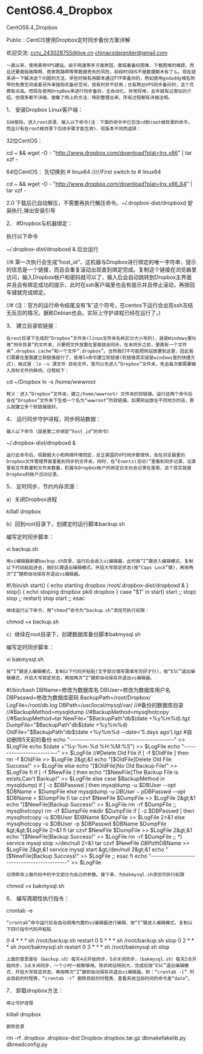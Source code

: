 CentOS6.4_Dropbox
=================

CentOS6.4_Dropbox

Public : CentOS使用Dropbox定时同步备份方案详解

欢迎交流: cctv_243028755@live.cn chinacodeigniter@gmail.com




    一直以来，使用美帝VPS建站，由于网速等多方面原因，面临着备份困难、下载困难的难题，而且还要面临故障啊、商家跑路啊等等数据丢失的风险，前段时间DS不是数据都木有了么。现在就来讲一下解决这个问题的方法，早些时候有用脚本通过FTP来备份的，例如使用godaddy域名附带的免费空间或者另外单独购买备份空间，但有时并不好用；也有两台VPS同步备份的，这个花费有点高。而现在使用DropBox来进行同步备份，全自动化，非常好用，去年就有过类似的介绍，但很多都不详细，搜集了网上的方法，特别整理出来，所有过程都有详细注明。

1、
安装Dropbox Linux客户端：

    SSH登陆，进入root目录，输入以下命令(注：下面的命令中已包含cd到root根目录的命令，而且只有在root根目录下后续步骤才能生效)，视版本不同而选择：

32位CentOS：

cd ~ && wget -O - "http://www.dropbox.com/download?plat=lnx.x86" | tar xzf -

64位CentOS： 先切换到  # linux64   /////First switch to # linux64

cd ~ && wget -O - "http://www.dropbox.com/download?plat=lnx.x86_64" | tar xzf -

2.0    下载后已自动解压，不需要再执行解压命令。~/.dropbox-dist/dropboxd 安装执行,弹出安装引导
 
2、
#Dropbox与机器绑定：

执行以下命令

~/.dropbox-dist/dropboxd &   后台运行

  //#  第一次执行会生成“host_id”，这机器与Dropbox进行绑定的唯一字符串，提示的信息是一个链接，而且会重复滚动出现直到绑定完成。复制这个链接在浏览器里访问，输入Dropbox帐户和密码就可以了，输入后会自动跳转到Dropbox主界面并且会有绑定成功的提示，此时在ssh客户端里也会有提示并且停止滚动，再按回车键就完成绑定。

//#    (注：官方的运行命令结尾没有“&”这个符号，在centos下运行会出现ssh冻结无反应的情况，据称Debian也会。实际上守护进程已经在运行了。)

3、
建立目录软链接：

    在root目录下生成的“Dropbox”文件夹(linux文件夹名称区分大小写的)，就是Windows里叫做“同步目录”的文件夹，只要把文件放置在里面就会同步。在未同步之前，里面有一个文件夹“.dropbox.cache”和一个文件“.dropbox”。当然我们不可能把网站放置到这里，因此我们需要在里面建立软链接就行了，使用ln命令建立软链接(软链接其实就是windows里的快捷方式)，格式是：ln –s 源文件 目标文件，我可以先进入“Dropbox”文件夹，免去每次都需要输入目标文件的麻烦。过程如下：

cd ~/Dropbox
ln -s /home/wwwroot

    释义：进入“Dropbox”文件夹，建立/home/wwwroot/ 文件夹的软链接。运行这两个命令后会在“Dropbox”文件夹下生成一个名为“wwwroot”的软链接。如果网站放在不同地方的话，那么就建立多个软链接就好。

4、
运行同步守护进程，同步网站数据：

    输入以下命令（就是第二步绑定“host_id”的命令）

~/.dropbox-dist/dropboxd &

    运行此命令后，视数据大小和网络环境而定，反正美国的VPS同步都很快，会在浏览器里的Dropbox文件管理界面里看到同步的文件夹。同时，在“Events(活动)”里看到同步记录，记录里有文件数量和文件夹数量，机器与Dropbox帐户的绑定日志也会记录在里面，这个其实就是Dropbox的帐户活动记录。

5、
定时同步，节约内存资源：

a）关闭Dropbox进程

killall dropbox

b）回到root目录下，创建定时运行脚本backup.sh

编写定时同步脚本：

vi backup.sh

    用vi编辑器新建backup.sh目录，运行后会进入vi编辑器，此时按“I”键进入编辑模式，复制以下代码粘贴进去，按ESC键退出编辑模式，开启大写锁定状态(按“Caps Lock”键)，再按两次“Z”键即自动保存并退出vi编辑器。

#!/bin/sh
start() {
echo starting dropbox
/root/.dropbox-dist/dropboxd &
}
stop() {
echo stoping dropbox
pkill dropbox
}
case "$1" in
start)
start
;;
stop)
stop
;;
restart)
stop
start
;;
esac

    继续运行以下命令，用“chmod”命令为“backup.sh”添加可执行权限：

chmod +x backup.sh

c）继续在root目录下，创建数据库备份脚本bakmysql.sh

编写定时同步脚本：

vi bakmysql.sh

    按“I”键进入编辑模式，复制以下代码并粘贴(文字部分填写需填写完好才行)，按“ESC”退出编辑模式，开启大写锁定状态，再按两次“Z”键即自动保存并退出vi编辑器。

#!/bin/bash
DBName=修改为数据库名
DBUser=修改为数据库用户名
DBPasswd=修改为数据库密码
BackupPath=/root/Dropbox/
LogFile=/root/db.log
DBPath=/usr/local/mysql/var/ 
//#备份的数据库目录
//#BackupMethod=mysqldump
//#BackupMethod=mysqlhotcopy
//#BackupMethod=tar
NewFile="$BackupPath"db$(date +%y%m%d).tgz
DumpFile="$BackupPath"db$(date +%y%m%d)
OldFile="$BackupPath"db$(date +%y%m%d --date='5 days ago').tgz  #自动删除5天前的备份
echo "-------------------------------------------" &gt;&gt; $LogFile
echo $(date +"%y-%m-%d %H:%M:%S") &gt;&gt; $LogFile
echo "--------------------------" &gt;&gt; $LogFile
//#Delete Old File
if [ -f $OldFile ]
then
rm -f $OldFile &gt;&gt; $LogFile 2&gt;&1
echo "[$OldFile]Delete Old File Success!" &gt;&gt; $LogFile
else
echo "[$OldFile]No Old Backup File!" &gt;&gt; $LogFile
fi
if [ -f $NewFile ]
then
echo "[$NewFile]The Backup File is exists,Can't Backup!" &gt;&gt; $LogFile
else
case $BackupMethod in
mysqldump)
       if [ -z $DBPasswd ]
       then
	       mysqldump -u $DBUser --opt $DBName &gt; $DumpFile
       else
	       mysqldump -u $DBUser -p$DBPasswd --opt $DBName &gt; $DumpFile
       fi
       tar czvf $NewFile $DumpFile &gt;&gt; $LogFile 2&gt;&1
       echo "[$NewFile]Backup Success!" &gt;&gt; $LogFile
       rm -rf $DumpFile
       ;;
mysqlhotcopy)
       rm -rf $DumpFile
       mkdir $DumpFile
       if [ -z $DBPasswd ]
       then
	       mysqlhotcopy -u $DBUser $DBName $DumpFile &gt;&gt; $LogFile 2&gt;&1
       else
	       mysqlhotcopy -u $DBUser -p $DBPasswd $DBName $DumpFile &gt;&gt;$LogFile 2&gt;&1
       fi
       tar czvf $NewFile $DumpFile &gt;&gt; $LogFile 2&gt;&1
       echo "[$NewFile]Backup Success!" &gt;&gt; $LogFile
       rm -rf $DumpFile
       ;;
*)
       service mysql stop &gt;/dev/null 2&gt;&1
       tar czvf $NewFile $DBPath$DBName &gt;&gt; $LogFile 2&gt;&1
       service mysql start &gt;/dev/null 2&gt;&1
       echo "[$NewFile]Backup Success!" &gt;&gt; $LogFile
       ;;
esac
fi
echo "-------------------------------------------" &gt;&gt; $LogFile


    记得修改上面代码中的中文部分为自己的参数。接下来，为bakmysql.sh添加可执行权限

chmod +x bakmysql.sh

6、
编写周期性执行指令：

crontab -e

    “crontab”命令运行后会自动调用内置的vi编辑器进行编辑，按“I”键进入编辑模式，复制以下四行指令代码并粘贴

0 4 * * * sh /root/backup.sh restart
0 5 * * * sh /root/backup.sh stop
0 2 * * * sh /root/bakmysql.sh restart
0 3 * * * sh /root/bakmysql.sh stop

    上面的意思是在（backup.sh）每天4点开始同步，5点关闭同步，（bakmysql.sh）每天2点开始同步，3点关闭同步，一个小时一般都够用，除非网站特别大。完成后按“ESC”退出编辑模式，开启大写锁定状态，再按两次“Z”键即自动保存并退出vi编辑器。附：“crontab -l” 列出目前的时程表，“crontab -r” 删除目前的时程表，查看系统当前时间的命令是“date”。

7、
卸载dropbox方法：

    停止守护进程

killall dropbox

    删除目录

rm -rf .dropbox .dropbox-dist Dropbox dropbox.tar.gz dbmakefakelib.py dbreadconfig.py